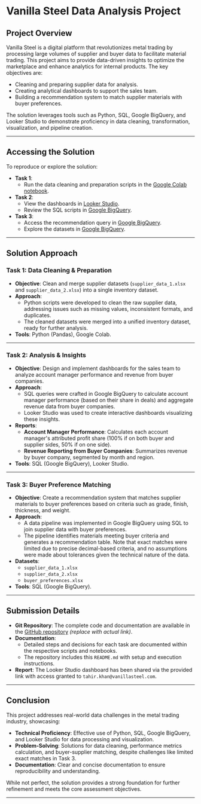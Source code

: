 # Vanilla Steel Data Analysis Project

## Project Overview

Vanilla Steel is a digital platform that revolutionizes metal trading by processing large volumes of supplier and buyer data to facilitate material trading. This project aims to provide data-driven insights to optimize the marketplace and enhance analytics for internal products. The key objectives are:

- Cleaning and preparing supplier data for analysis.
- Creating analytical dashboards to support the sales team.
- Building a recommendation system to match supplier materials with buyer preferences.

The solution leverages tools such as Python, SQL, Google BigQuery, and Looker Studio to demonstrate proficiency in data cleaning, transformation, visualization, and pipeline creation.

---

## Accessing the Solution

To reproduce or explore the solution:

- **Task 1**: 
  - Run the data cleaning and preparation scripts in the [Google Colab notebook](https://colab.research.google.com/drive/1nPeRURA7pe17XE_eSwIJnnC8OjKRaaPK?usp=sharing).
- **Task 2**: 
  - View the dashboards in [Looker Studio](https://lookerstudio.google.com/reporting/a831b388-bb92-4231-84ce-bbf33750de43).
  - Review the SQL scripts in [Google BigQuery](https://console.cloud.google.com/bigquery?sq=61337766398:c1e621af1814403fb2d7fb8045d4251d).
- **Task 3**: 
  - Access the recommendation query in [Google BigQuery](https://console.cloud.google.com/bigquery?sq=61337766398:0b41d30579c54b01ad1ee2eb3e6dde70).
  - Explore the datasets in [Google BigQuery](https://console.cloud.google.com/bigquery?ws=!1m4!1m3!3m2!1svanilla-steel-project!2sbuyer_preferences).

---

## Solution Approach

### Task 1: Data Cleaning & Preparation

- **Objective**: Clean and merge supplier datasets (`supplier_data_1.xlsx` and `supplier_data_2.xlsx`) into a single inventory dataset.
- **Approach**: 
  - Python scripts were developed to clean the raw supplier data, addressing issues such as missing values, inconsistent formats, and duplicates.
  - The cleaned datasets were merged into a unified inventory dataset, ready for further analysis.
- **Tools**: Python (Pandas), Google Colab.

---

### Task 2: Analysis & Insights

- **Objective**: Design and implement dashboards for the sales team to analyze account manager performance and revenue from buyer companies.
- **Approach**:
  - SQL queries were crafted in Google BigQuery to calculate account manager performance (based on their share in deals) and aggregate revenue data from buyer companies.
  - Looker Studio was used to create interactive dashboards visualizing these insights.
- **Reports**:
  - **Account Manager Performance**: Calculates each account manager's attributed profit share (100% if on both buyer and supplier sides, 50% if on one side).
  - **Revenue Reporting from Buyer Companies**: Summarizes revenue by buyer company, segmented by month and region.
- **Tools**: SQL (Google BigQuery), Looker Studio.

---

### Task 3: Buyer Preference Matching

- **Objective**: Create a recommendation system that matches supplier materials to buyer preferences based on criteria such as grade, finish, thickness, and weight.
- **Approach**:
  - A data pipeline was implemented in Google BigQuery using SQL to join supplier data with buyer preferences.
  - The pipeline identifies materials meeting buyer criteria and generates a recommendation table. Note that exact matches were limited due to precise decimal-based criteria, and no assumptions were made about tolerances given the technical nature of the data.
- **Datasets**:
  - `supplier_data_1.xlsx`
  - `supplier_data_2.xlsx`
  - `buyer_preferences.xlsx`
- **Tools**: SQL (Google BigQuery).

---

## Submission Details

- **Git Repository**: The complete code and documentation are available in the [GitHub repository](https://github.com/your-repo-link) *(replace with actual link)*.
- **Documentation**: 
  - Detailed steps and decisions for each task are documented within the respective scripts and notebooks.
  - The repository includes this `README.md` with setup and execution instructions.
- **Report**: The Looker Studio dashboard has been shared via the provided link with access granted to `tahir.khan@vanillasteel.com`.

---

## Conclusion

This project addresses real-world data challenges in the metal trading industry, showcasing:

- **Technical Proficiency**: Effective use of Python, SQL, Google BigQuery, and Looker Studio for data processing and visualization.
- **Problem-Solving**: Solutions for data cleaning, performance metrics calculation, and buyer-supplier matching, despite challenges like limited exact matches in Task 3.
- **Documentation**: Clear and concise documentation to ensure reproducibility and understanding.

While not perfect, the solution provides a strong foundation for further refinement and meets the core assessment objectives.

--- 
